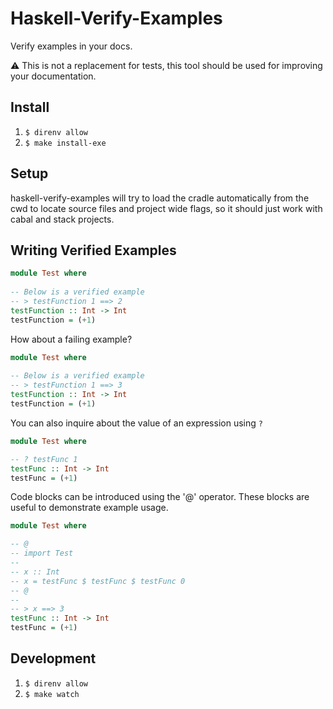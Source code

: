 # Haskell-Verify-Examples

Verify examples in your docs.

⚠️ This is not a replacement for tests, this tool should be used for improving your documentation.

## Install
1. `$ direnv allow`
2. `$ make install-exe`

## Setup
haskell-verify-examples will try to load the cradle automatically from the cwd to locate source files and project wide flags, so it should just work with cabal and stack projects.

## Writing Verified Examples

```haskell
module Test where 
    
-- Below is a verified example
-- > testFunction 1 ==> 2
testFunction :: Int -> Int
testFunction = (+1) 
```

How about a failing example? 

```haskell
module Test where 
    
-- Below is a verified example
-- > testFunction 1 ==> 3
testFunction :: Int -> Int
testFunction = (+1) 
```

You can also inquire about the value of an expression using `?`

```haskell
module Test where 

-- ? testFunc 1
testFunc :: Int -> Int
testFunc = (+1)
```

Code blocks can be introduced using the '@' operator.  These blocks are useful to demonstrate example usage. 

```haskell
module Test where

-- @
-- import Test 
--
-- x :: Int
-- x = testFunc $ testFunc $ testFunc 0
-- @
-- 
-- > x ==> 3
testFunc :: Int -> Int
testFunc = (+1)
```

## Development

1. `$ direnv allow`
1. `$ make watch`
